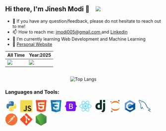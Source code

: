 ## Hi there, I'm Jinesh Modi 👋 &nbsp;&nbsp; ![](https://komarev.com/ghpvc/?username=iamjineshmodi&color=brightgreen)

<ul>
  <li> 💬 If you have any question/feedback, please do not hesitate to reach out to me!            </li>
  <li> 📫 How to reach me: <a href = "mailto:jmodi005@gmail.com">jmodi005@gmail.com </a> and <a href = "https://www.linkedin.com/in/modijinesh/">Linkedin </a> </li>
  <li>🌱 I’m currently learning Web Development and Machine Learning</li>
  <li> 🚀 <a href = "jineshmodi.vercel.app" target="_blank">Personal Website</a></li>
</ul>


|All Time                                                                                  | Year:2025                                                                                  |
|-----------------------------------------------------------------------------------------|-----------------------------------------------------------------------------------------|
| <img height="200" src="https://github-readme-stats-henna-chi-56.vercel.app/api?username=iamjineshmodi&hide=stars,contribs&show_icons=true&theme=radical&include_all_commits=True&hide_rank=true" /> | <img height="200" src="https://github-readme-stats-henna-chi-56.vercel.app/api?username=iamjineshmodi&hide=stars,contribs&show_icons=true&theme=radical&hide_rank=true" /> |

<br>


<div align="center">
  <img src="https://github-readme-stats-henna-chi-56.vercel.app/api/top-langs/?username=iamjineshmodi&langs_count=6&layout=compact" alt="Top Langs" />
</div>


### Languages and Tools:
<img src="https://raw.githubusercontent.com/devicons/devicon/master/icons/python/python-original.svg" title="Python" alt="Python" width="40" height="40"/>&nbsp;
<img src="https://raw.githubusercontent.com/devicons/devicon/master/icons/javascript/javascript-original.svg" title="JavaScript" alt="JavaScript" width="40" height="40"/>&nbsp;
<img src="https://raw.githubusercontent.com/devicons/devicon/master/icons/html5/html5-original.svg" title="HTML5" alt="HTML5" width="40" height="40"/>&nbsp;
<img src="https://raw.githubusercontent.com/devicons/devicon/master/icons/css3/css3-original.svg" title="CSS3" alt="CSS3" width="40" height="40"/>&nbsp;
<img src="https://raw.githubusercontent.com/devicons/devicon/master/icons/bootstrap/bootstrap-original.svg" title="Bootstrap" alt="Bootstrap" width="40" height="40"/>&nbsp;
<img src="https://raw.githubusercontent.com/devicons/devicon/master/icons/react/react-original.svg" title="React" alt="React" width="40" height="40"/>&nbsp;
<img src="https://raw.githubusercontent.com/devicons/devicon/master/icons/django/django-plain.svg" title="Django" alt="Django" width="40" height="40"/>&nbsp;
<img src="https://raw.githubusercontent.com/devicons/devicon/master/icons/jupyter/jupyter-original.svg" title="Jupyter" alt="Jupyter" width="40" height="40"/>&nbsp;
<img src="https://raw.githubusercontent.com/devicons/devicon/master/icons/c/c-original.svg" title="C" alt="C" width="40" height="40"/>&nbsp;
<img src="https://raw.githubusercontent.com/devicons/devicon/master/icons/mysql/mysql-original.svg" title="SQL" alt="SQL" width="40" height="40"/>&nbsp;
<img src="https://raw.githubusercontent.com/devicons/devicon/master/icons/postman/postman-original.svg" title="Postman" alt="Postman" width="40" height="40"/>&nbsp;
<img src="https://raw.githubusercontent.com/devicons/devicon/master/icons/git/git-original.svg" title="Git" alt="Git" width="40" height="40"/>&nbsp;
<img src="https://raw.githubusercontent.com/devicons/devicon/master/icons/nodejs/nodejs-original.svg" title="Node.js" alt="Node.js" width="40" height="40"/>&nbsp;











<!-- TO USE for later if table does not look good--> 
<!-- ![Jinesh's Github Stats](https://github-readme-stats-henna-chi-56.vercel.app/api?username=iamjineshmodi&hide=stars,contribs&show_icons=true&theme=radical&include_all_commits=True&hide_rank=true) -->

<!-- ![Jinesh's Github Stats](https://github-readme-stats-henna-chi-56.vercel.app/api?username=iamjineshmodi&hide=stars,contribs&show_icons=true&theme=radical&hide_rank=true)  -->



<!-- ### Connect with me:
<a href = "https://www.linkedin.com/in/modijinesh/"><img align = "left" src ="https://user-images.githubusercontent.com/97559428/210749376-7f2fec32-64bb-4ea2-8629-e74b3a9d7c75.svg"/>
</a> -->